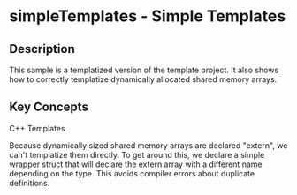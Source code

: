 # simpleTemplates - Simple Templates

## Description

This sample is a templatized version of the template project. It also shows how to correctly templatize dynamically allocated shared memory arrays.

## Key Concepts

C++ Templates

Because dynamically sized shared memory arrays are declared "extern",
we can't templatize them directly.  To get around this, we declare a
simple wrapper struct that will declare the extern array with a different
name depending on the type.  This avoids compiler errors about duplicate
definitions.